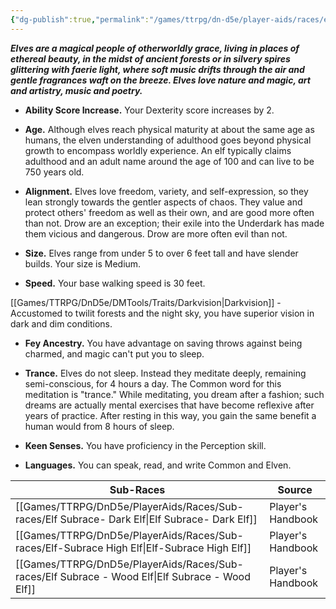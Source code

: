 ```yaml
---
{"dg-publish":true,"permalink":"/games/ttrpg/dn-d5e/player-aids/races/elves/","tags":["ttrpg/dnd/5e","races"],"noteIcon":""}
---
```



**_Elves are a magical people of otherworldly grace, living in places of ethereal beauty, in the midst of ancient forests or in silvery spires glittering with faerie light, where soft music drifts through the air and gentle fragrances waft on the breeze. Elves love nature and magic, art and artistry, music and poetry._**

- **Ability Score Increase.** Your Dexterity score increases by 2.

- **Age.** Although elves reach physical maturity at about the same age as humans, the elven understanding of adulthood goes beyond physical growth to encompass worldly experience. An elf typically claims adulthood and an adult name around the age of 100 and can live to be 750 years old.

- **Alignment.** Elves love freedom, variety, and self-expression, so they lean strongly towards the gentler aspects of chaos. They value and protect others' freedom as well as their own, and are good more often than not. Drow are an exception; their exile into the Underdark has made them vicious and dangerous. Drow are more often evil than not.

- **Size.** Elves range from under 5 to over 6 feet tall and have slender builds. Your size is Medium.

- **Speed.** Your base walking speed is 30 feet.

[[Games/TTRPG/DnD5e/DMTools/Traits/Darkvision\|Darkvision]] - Accustomed to twilit forests and the night sky, you have superior vision in dark and dim conditions. 

- **Fey Ancestry.** You have advantage on saving throws against being charmed, and magic can't put you to sleep.

- **Trance.** Elves do not sleep. Instead they meditate deeply, remaining semi-conscious, for 4 hours a day. The Common word for this meditation is "trance." While meditating, you dream after a fashion; such dreams are actually mental exercises that have become reflexive after years of practice. After resting in this way, you gain the same benefit a human would from 8 hours of sleep.

- **Keen Senses.** You have proficiency in the Perception skill.

- **Languages.** You can speak, read, and write Common and Elven.


| Sub-Races                 | Source            |
| ------------------------- | ----------------- |
| [[Games/TTRPG/DnD5e/PlayerAids/Races/Sub-races/Elf Subrace- Dark Elf\|Elf Subrace- Dark Elf]] | Player's Handbook |
| [[Games/TTRPG/DnD5e/PlayerAids/Races/Sub-races/Elf-Subrace High Elf\|Elf-Subrace High Elf]] | Player's Handbook |
| [[Games/TTRPG/DnD5e/PlayerAids/Races/Sub-races/Elf Subrace - Wood Elf\|Elf Subrace - Wood Elf]]                          |  Player's Handbook                 |

